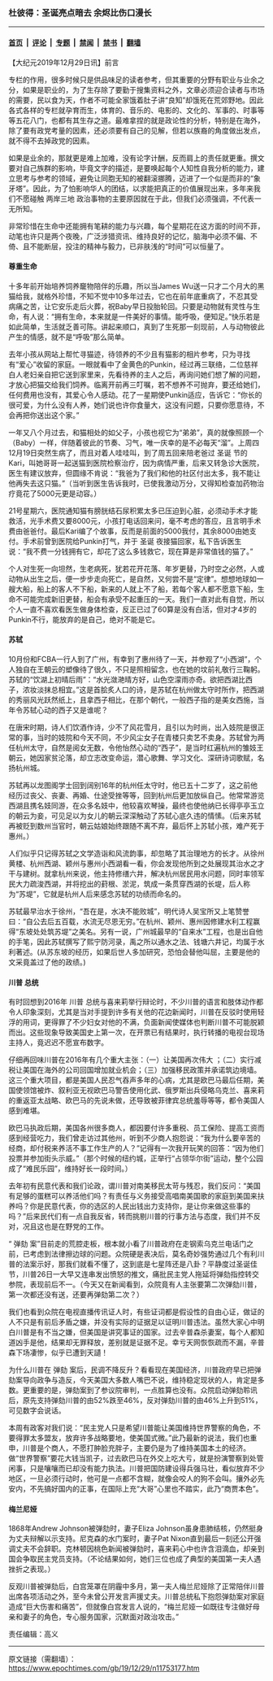 ### 杜彼得：圣诞亮点暗去 余烬比伤口漫长

---

#### [首页](../../../..?n11753177) &nbsp;|&nbsp; [评论](../../../../../epoch-comment?n11753177) &nbsp;|&nbsp; [专题](../../../../../epoch-special?n11753177) &nbsp;|&nbsp; [禁闻](../../../../../epoch-news?n11753177) &nbsp;|&nbsp; [禁书](../../../../../books?n11753177) &nbsp;|&nbsp; [翻墙](https://github.com/gfw-breaker/nogfw/blob/master/README.md?n11753177)


<div class="post_content" id="artbody" itemprop="articleBody">
 <!-- article content begin -->
 <p>
  【大纪元2019年12月29日讯】前言
 </p>
 <p>
  专栏的作用，很多时候只是供品味足的读者参考，但其重要的分野有职业与业余之分，如果是职业的，为了生存除了要勤于搜集资料之外，文章必须迎合读者与市场的需要，民以食为天，作者不可能全家饿着肚子讲“良知”却饿死在荒郊野地。因此各式各样的专栏就孕育而生，体育的、音乐的、电影的、文化的、军事的、时事等等五花八门，也都有其生存之道。最难拿捏的就是政论性的分析，特别是在海外，除了要有政党考量的因素，还必须要有自己的见解，但若以族裔的角度做出发点，就不得不去掉政党的因素。
 </p>
 <p>
  如果是业余的，那就更是难上加难，没有论字计酬，反而肩上的责任就更重。撰文要对自己族群的影响，毕竟文字的描述，是要唤起每个人知性自我分析的能力，建立思考与参考的领域，避免让同胞无知的被翻滚挪腾，迈进了一个似是而非的“象牙塔”。因此，为了怕影响华人的团结，以求能把真正的价值展现出来，多年来我们不愿碰触
  <ok href="https://www.epochtimes.com/gb/tag/%E4%B8%A4%E5%B2%B8%E4%B8%89%E5%9C%B0.html">
   两岸三地
  </ok>
  政治事物的主要原因就在于此，但我们必须强调，不代表一无所知。
 </p>
 <p>
  非常珍惜在生命中还能拥有笔耕的能力与兴趣，每个星期花在这方面的时间不菲，动笔也许只是两个夜晚，广泛涉猎资讯、维持良好的记忆，脑海中必须不偏、不倚、且不能断层，投注的精神与毅力，已非肤浅的“时间”可以恒量了。
 </p>
 <h4>
  尊重生命
 </h4>
 <p>
  十多年前开始培养饲养竉物陪伴的乐趣，所以当James Wu送一只才二个月大的黑猫给我，就格外珍惜，不知不觉中10多年过去，它也在前年底重病了，不忍其受病痛之苦，让它安乐走后火葬，祝Baby早日投胎轮回。只要是动物就有灵性与生命，有人说：“拥有生命，本来就是一件美好的事情。能呼吸，便知足。”快乐若是如此简单，生活就乏善可陈。讲起来顺口，真到了生死那一刻现前，人与动物彼此产生的情感，就不是“呼吸”那么简单。
 </p>
 <p>
  去年小孩从网站上帮忙寻猫迹，待领养的不少且有猫影的相片参考，只为寻找有“爱心”收留的家庭。一眼就看中了金黄色的Punkin，经过再三联络，二位慈祥白人老妇亲自把它送到家里来，先看待养的主人之后，再询问她们想了解的问题，才放心把猫交给我们饲养。临离开前再三叮嘱，若不想养不可抛弃，要还给她们，任何费用也没有，其爱心令人感动。花了一星期使Punkin适应，告诉它：“你长的很可爱，为什么没有人养，她们说也许你食量大，这没有问题，只要你愿意待，不会再把你送出这个家。”
 </p>
 <p>
  一年又八个月过去，和猫相处的如父子，小孩也视它为“弟弟”，真的就像照顾一个（Baby）一样，伴随着彼此的节奏、习气，唯一庆幸的是不必每天“溜”。上周四12月19日突然生病了，而且对着人哇哇叫，到了周五回来陪老爸过
  <ok href="https://www.epochtimes.com/gb/tag/%E5%9C%A3%E8%AF%9E.html">
   圣诞
  </ok>
  节的Kari，叫她哥哥一起送猫到医院检察治疗，因为病情严重，后来又转急诊大医院，医生有建议放弃，但圆缘不肯说：“我爸为了我们和他的社区付出太多，我不能让他再失去这只猫。”（当听到医生告诉我时，已使我激动万分，又得知检查加药物治疗竟花了5000元更是动容。）
 </p>
 <p>
  21号星期六，医院通知猫有膀胱结石尿积累太多已压迫到心脏，必须动手术才能救活，光手术费又要8000元，小孩打电话回来问，毫不考虑的答应，且言明手术费由爸爸付。最后Kari编了个故事，反而是前面的5000我付，其余8000由她支付。手术前曾到医院给Punkin打气，并于
  <ok href="https://www.epochtimes.com/gb/tag/%E5%9C%A3%E8%AF%9E.html">
   圣诞
  </ok>
  夜接猫回家，私下告诉医生说：“我不费一分钱拥有它，却花了这么多钱救它，现在算是非常值钱的猫了。”
 </p>
 <p>
  个人对生死一向坦然，生老病死，犹若花开花落、年岁更替，乃时空之必然，人或动物从出生之后，便一步步走向死亡，是自然，又何尝不是“定律”。想想地球如一艘大船，船上的客人不下船，新来的人就上不了船，若每个客人都不愿意下船，生命不可能完成新旧更替，船会有承受不起重压的一天。我们一直对此有自觉，所以个人一直不喜欢看医生做身体检查，反正已过了60算是没有白活，但对才4岁的Punkin不行，能放弃的是自己，绝对不能是它。
 </p>
 <h4>
  苏轼
 </h4>
 <p>
  10月份和FCBA一行人到了广州，有幸到了惠州待了一天，并参观了“小西湖”，个人独自在王朝云的塑像待了很久，不只是照相留念，也在她的坟前礼敬行三鞠躬。苏轼的“饮湖上初晴后雨”：“水光潋滟晴方好，山色空濛雨亦奇。欲把西湖比西子，浓妆淡抹总相宜。”这是首脍炙人口的诗，是苏轼在杭州做太守时所作，把西湖的秀丽风光跃然纸上，且拿西子相比，在那个朝代，一般西子指的是美女西施，当年令苏轼心动的西子又是谁呢？
 </p>
 <p>
  在唐宋时期，诗人们饮酒作诗，少不了风花雪月，且引以为时尚，出入妓院是很正常的事，当时的妓院和今天不同，不少风尘女子在青楼只卖艺不卖身。苏轼曾为两任杭州太守，自然是阅女无数，令他怡然心动的“西子”，是当时红遍杭州的雏妓王朝云，她因家贫沦落，却立志改变命运，潜心歌舞、学习文化、深研诗词歌赋，名扬杭州城。
 </p>
 <p>
  苏轼再以龙图阁学士回到阔别16年的杭州任太守时，他已五十二岁了，这之前他经历过丧父、丧妻、再婚、仕途受挫等等，回到杭州后更加放纵自己。他常常游览西湖且携名妓同游，在众多名妓中，他较喜欢琴操，最终也使他纳已长得亭亭玉立的朝云为妾，可见足以为女儿的朝云深深触动了苏轼心底久违的情愫。（后来苏轼再被贬到数州当官时，朝云姑娘始终跟随不离不弃，最后怀上苏轼小孩，难产死于惠州。）
 </p>
 <p>
  人们似乎只记得苏轼之文学造诣和风流韵事，却忽略了其治理地方的长才。从徐州黄楼、杭州西湖、颖州与惠州小西湖看一看，你会发现他所到之处展现其治水之才干与建树。就拿杭州来说，他主持修缮六井，解决杭州居民用水问题，同时率领军民大力疏浚西湖，并将挖出的葑根、淤泥，筑成一条贯穿西湖的长堤，后人称为“苏堤”，它就是杭州人后来感念苏轼的功绩而命名的。
 </p>
 <p>
  苏轼最早治水于徐州，“吾在是，水决不能败城”，明代诗人吴宝所又上笔赞誉曰：“自公去后五百载，水流无尽恩无穷。”在杭州、颖州、惠州因修建水利工程赢得“东坡处处筑苏堤”之美名。另有一说，广州城最早的“自来水”工程，也是出自他的手笔，因此苏轼撰写了熙宁防河录，禹之所以通水之法、钱塘六井记，均属于水利著述。(从苏东坡的经历，如果后世人多加研究，恐怕会替他叫屈，主要是他的文采竟盖过了他的政绩。)
 </p>
 <h4>
  <ok href="https://www.epochtimes.com/gb/tag/%E5%B7%9D%E6%99%AE.html">
   川普
  </ok>
  总统
 </h4>
 <p>
  有时回想到2016年
  <ok href="https://www.epochtimes.com/gb/tag/%E5%B7%9D%E6%99%AE.html">
   川普
  </ok>
  总统与喜来莉举行辩论时，不少川普的语言和肢体动作都令人印象深刻，尤其是当对手提到许多有关他的花边新闻时，川普在反驳时使用轻浮的用词，更得罪了不少妇女对他的不满，负面新闻使媒体也判断川普不可能脱颖而出。这些现象导致美国史上第一次，在开票已有结果时，执行转播的电视台现场主持人，竟迟迟不愿宣布数字。
 </p>
 <p>
  仔细再回味川普在2016年有几个重大主张：（一）让美国再次伟大 ；（二）实行减税让美国在海外的公司回国增加就业机会；（三）加强移民政策并承诺筑边境墙。这三个重大项目，都是美国人民忍气吞声多年的心病，尤其是欧巴马最后任期，美国使领馆被炸、叙利亚无视欧巴马警告使用化武、俄罗斯出兵侵略乌克兰、喜来莉的重返亚太战略、欧巴马的先说未做，还导致被菲律宾总统羞辱等等，都令美国人感到难堪。
 </p>
 <p>
  欧巴马执政后期，美国各州很多商人，都因要付许多重税、员工保险、提高工资而感到经营吃力，我们曾走访过其他州，听到不少商人抱怨说：“我为什么要辛苦的经商，却付税来养活不事工作生产的人？”记得有一次我开玩笑的回答：“因为他们投票并参加街头示威。”（那个时候的纽约城，正举行“占领华尔街”运动，整个公园成了“难民乐园”，维持好长一段时间。）
 </p>
 <p>
  去年初有民意代表和我们论政，谓川普对南美移民太苛与残忍，我们反问：“美国有足够的蛋糕可以养活他们吗？有责任与义务接受高唱南美国歌的家庭到美国来扶养吗？你是民意代表，你的选区的人民出钱出力支持你，是让你来做这些事的吗？”后来民代们有一点自我反省，转而挑剔川普的行事方法与态度，我们并不反对，况且这也是在野党的工作。
 </p>
 <p>
  “
  <ok href="https://www.epochtimes.com/gb/tag/%E5%BC%B9%E5%8A%BE.html">
   弹劾
  </ok>
  案”目前走的荒腔走板，根本就小看了川普政府在走钢索乌克兰电话门之前，已考虑到法律擦边球的问题。众院硬是表决后，莫名奇妙强势通过几个有利川普的法案示好，那我们就看不懂了，这到底是七星阵还是八卦？平静度过圣诞佳节，川普26日一大早又连串发出愤怒的推文，痛批民主党人拖延将弹劾指控转交参院，表现前后不一。（今天又在新闻看到，众院竟有人主张要第二次弹劾川普，第一次都还没有送，还要再弹劾第二次？）
 </p>
 <p>
  我们也看到众院在电视直播传讯证人时，有些证词都是假设性的自由心证，做证的人不只是有前后矛盾之嫌，并没有实际的证据足以证明川普违法。虽然大家心中明白川普是有不当之嫌，但美国是讲究事证的国家。过去辛普森杀妻案，每个人都知道凶手是他，结果却无罪释放，差别就是证据不足。幸亏天网恢恢疏而不漏，辛普森下场凄惨，似乎已遭到天讉！
 </p>
 <p>
  为什么川普在
  <ok href="https://www.epochtimes.com/gb/tag/%E5%BC%B9%E5%8A%BE.html">
   弹劾
  </ok>
  案后，民调不降反升？看看现在美国经济，川普政府早已把弹劾案导向政争与造反，今天美国大多数人嘴巴不说，维持稳定现状的人，肯定是多数。更重要的是，弹劾案到了参议院审判，一点胜算也没有。众院启动弹劾聆讯后，原先支持弹劾川普的由52%跌至46%，反对弹劾川普的由46%上升到51%，可见数字会说话。
 </p>
 <p>
  本周有政客对我们说：“民主党人只是希望川普能让美国维持世界警察的角色，不要得罪太多盟友，放弃许多战略要地，使美国式微。”此乃最新的说法，我们也重申，川普是个商人，不愿打肿脸充胖子，主要仍是为了维持美国本土的经济。做“世界警察”要花大钱当凯子，过去欧巴马在外交上吃大亏，就是扮演警察到处管闲事，只是嚷嚷而已却没有能力执法。川普把国防建设得兵强马壮，看似放弃不少地区，一旦必须行动时，他可是一点都不含糊，就像会咬人的狗不会叫。攘外必先安内，不先搞好国内的正事，在国际上充“大哥”心里也不踏实，此乃“商贾本色”。
 </p>
 <h4>
  梅兰尼娅
 </h4>
 <p>
  1868年Andrew Johnson被弹劾时，妻子Eliza Johnson虽身患肺结核，仍然挺身为丈夫辩解以示支持。尼克森的水门案时，妻子Pat Nixon直到最后一刻还公开强调丈夫不会辞职。克林顿因桃色新闻被弹劾时，喜来莉心中也许含泪滴血，却亲到国会争取民主党员支持。（不论结果如何，她们三位也成了典型的美国第一夫人遇挫折之表现。）
 </p>
 <p>
  反观川普被弹劾后，白宫笼罩在阴霾中多月，第一夫人梅兰尼娅除了正常陪伴川普出席各项活动之外，至今未曾公开发言声援丈夫。川普总统私下抱怨弹劾案对家庭造成“巨大伤害和痛苦”，但就像白宫发言人说的，“梅兰尼娅一如既往专注做好母亲和妻子的角色，专心服务国家，沉默面对政治攻击。”
 </p>
 <p>
  责任编辑：高义
 </p>
 <!-- article content end -->
 <div id="below_article_ad">
 </div>
</div>


---

原文链接（需翻墙）：https://www.epochtimes.com/gb/19/12/29/n11753177.htm